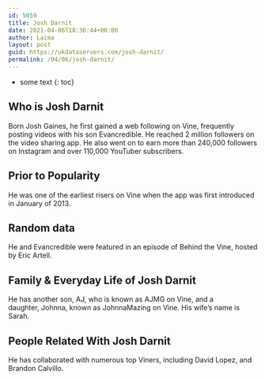 ```yaml
---
id: 5059
title: Josh Darnit
date: 2021-04-06T18:36:44+00:00
author: Laima
layout: post
guid: https://ukdataservers.com/josh-darnit/
permalink: /04/06/josh-darnit/
---
```


* some text
{: toc}


## Who is Josh Darnit
                  
                  
                  
Born Josh Gaines, he first gained a web following on Vine, frequently posting videos with his son Evancredible. He reached 2 million followers on the video sharing app. He also went on to earn more than 240,000 followers on Instagram and over 110,000 YouTuber subscribers.
                  
              
            
              
            
                
                
                
## Prior to Popularity
                  
                  
                  
He was one of the earliest risers on Vine when the app was first introduced in January of 2013.
                  
              
            
              
            
                
                
                
## Random data
                  
                  
                  
He and Evancredible were featured in an episode of Behind the Vine, hosted by Eric Artell.
                  
              
            
              
            
                
                
                
## Family & Everyday Life of Josh Darnit
                  
                  
                  
He has another son, AJ, who is known as AJMG on Vine, and a daughter, Johnna, known as JohnnaMazing on Vine. His wife&#8217;s name is Sarah.
                  
              
            
              
            
                
                
                
## People Related With Josh Darnit
                  
                  
                  
He has collaborated with numerous top Viners, including David Lopez, and Brandon Calvillo.
                  
              
            
              
            
                
              
            
              
              
            
            
              
            
          
          
          